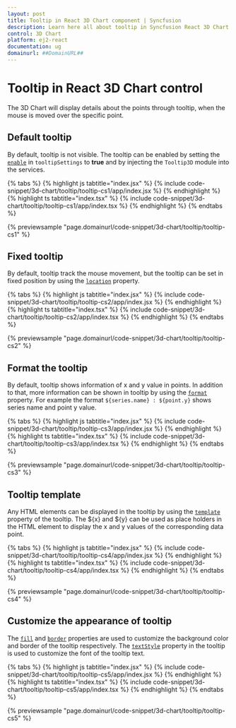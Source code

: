 ```yaml
---
layout: post
title: Tooltip in React 3D Chart component | Syncfusion
description: Learn here all about tooltip in Syncfusion React 3D Chart component of Syncfusion Essential JS 2 and more.
control: 3D Chart
platform: ej2-react
documentation: ug
domainurl: ##DomainURL##
---
```


# Tooltip in React 3D Chart control

<!-- markdownlint-disable MD036 -->

The 3D Chart will display details about the points through tooltip, when the mouse is moved over the specific point.

## Default tooltip

By default, tooltip is not visible. The tooltip can be enabled by setting the [`enable`](https://ej2.syncfusion.com/react/documentation/api/chart3d/threeDimensionalTooltipSettingsModel/#enable) in `tooltipSettings` to **true** and by injecting the `Tooltip3D` module into the services.

{% tabs %}
{% highlight js tabtitle="index.jsx" %}
{% include code-snippet/3d-chart/tooltip/tooltip-cs1/app/index.jsx %}
{% endhighlight %}
{% highlight ts tabtitle="index.tsx" %}
{% include code-snippet/3d-chart/tooltip/tooltip-cs1/app/index.tsx %}
{% endhighlight %}
{% endtabs %}

{% previewsample "page.domainurl/code-snippet/3d-chart/tooltip/tooltip-cs1" %}

<!-- markdownlint-disable MD013 -->

## Fixed tooltip

By default, tooltip track the mouse movement, but the tooltip can be set in fixed position by using the [`location`](https://ej2.syncfusion.com/react/documentation/api/chart3d/threeDimensionalTooltipSettingsModel/#location) property.

{% tabs %}
{% highlight js tabtitle="index.jsx" %}
{% include code-snippet/3d-chart/tooltip/tooltip-cs2/app/index.jsx %}
{% endhighlight %}
{% highlight ts tabtitle="index.tsx" %}
{% include code-snippet/3d-chart/tooltip/tooltip-cs2/app/index.tsx %}
{% endhighlight %}
{% endtabs %}

{% previewsample "page.domainurl/code-snippet/3d-chart/tooltip/tooltip-cs2" %}

## Format the tooltip

<!-- markdownlint-disable MD013 -->

By default, tooltip shows information of x and y value in points. In addition to that, more information can be shown in tooltip by using the [`format`](https://ej2.syncfusion.com/react/documentation/api/chart3d/threeDimensionalTooltipSettingsModel/#format) property. For example the format `${series.name} : ${point.y}` shows series name and point y value.

{% tabs %}
{% highlight js tabtitle="index.jsx" %}
{% include code-snippet/3d-chart/tooltip/tooltip-cs3/app/index.jsx %}
{% endhighlight %}
{% highlight ts tabtitle="index.tsx" %}
{% include code-snippet/3d-chart/tooltip/tooltip-cs3/app/index.tsx %}
{% endhighlight %}
{% endtabs %}

{% previewsample "page.domainurl/code-snippet/3d-chart/tooltip/tooltip-cs3" %}

## Tooltip template

Any HTML elements can be displayed in the tooltip by using the [`template`](https://ej2.syncfusion.com/react/documentation/api/chart3d/threeDimensionalTooltipSettingsModel/#template) property of the tooltip. The ${x} and ${y} can be used as place holders in the HTML element to display the x and y values of the corresponding data point.

{% tabs %}
{% highlight js tabtitle="index.jsx" %}
{% include code-snippet/3d-chart/tooltip/tooltip-cs4/app/index.jsx %}
{% endhighlight %}
{% highlight ts tabtitle="index.tsx" %}
{% include code-snippet/3d-chart/tooltip/tooltip-cs4/app/index.tsx %}
{% endhighlight %}
{% endtabs %}

{% previewsample "page.domainurl/code-snippet/3d-chart/tooltip/tooltip-cs4" %}

## Customize the appearance of tooltip

The [`fill`](https://ej2.syncfusion.com/react/documentation/api/chart3d/threeDimensionalTooltipSettingsModel/#fill) and [`border`](https://ej2.syncfusion.com/react/documentation/api/chart3d/threeDimensionalTooltipSettingsModel/#border) properties are used to customize the background color and border of the tooltip respectively. The [`textStyle`](https://ej2.syncfusion.com/react/documentation/api/chart3d/threeDimensionalTooltipSettingsModel/#textstyle) property in the tooltip is used to customize the font of the tooltip text.

{% tabs %}
{% highlight js tabtitle="index.jsx" %}
{% include code-snippet/3d-chart/tooltip/tooltip-cs5/app/index.jsx %}
{% endhighlight %}
{% highlight ts tabtitle="index.tsx" %}
{% include code-snippet/3d-chart/tooltip/tooltip-cs5/app/index.tsx %}
{% endhighlight %}
{% endtabs %}

{% previewsample "page.domainurl/code-snippet/3d-chart/tooltip/tooltip-cs5" %}
